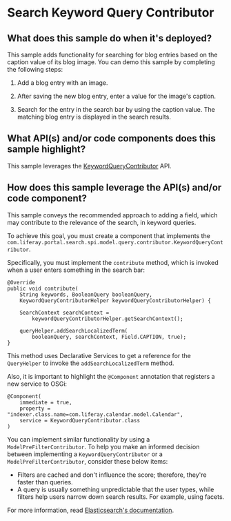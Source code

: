 # Search Keyword Query Contributor

## What does this sample do when it's deployed?

This sample adds functionality for searching for blog entries based on the
caption value of its blog image. You can demo this sample by completing the
following steps:

1.  Add a blog entry with an image.

2.  After saving the new blog entry, enter a value for the image's caption.

3.  Search for the entry in the search bar by using the caption value. The
    matching blog entry is displayed in the search results.

## What API(s) and/or code components does this sample highlight? [](id=what-apis-and-or-code-components-does-this-sample-highlight)

This sample leverages the
[KeywordQueryContributor](https://docs.liferay.com/ce/apps/portal-search/latest/javadocs/com/liferay/portal/search/spi/model/query/contributor/KeywordQueryContributor.html)
API.

## How does this sample leverage the API(s) and/or code component? [](id=how-does-this-sample-leverage-the-apis-and-or-code-component)

This sample conveys the recommended approach to adding a field, which may
contribute to the relevance of the search, in keyword queries.

To achieve this goal, you must create a component that implements the
`com.liferay.portal.search.spi.model.query.contributor.KeywordQueryContributor`.

Specifically, you must implement the `contribute` method, which is invoked when
a user enters something in the search bar:

    @Override
    public void contribute(
        String keywords, BooleanQuery booleanQuery,
        KeywordQueryContributorHelper keywordQueryContributorHelper) {

        SearchContext searchContext =
            keywordQueryContributorHelper.getSearchContext();

        queryHelper.addSearchLocalizedTerm(
            booleanQuery, searchContext, Field.CAPTION, true);
    }

This method uses Declarative Services to get a reference for the `QueryHelper`
to invoke the `addSearchLocalizedTerm` method.

Also, it is important to highlight the `@Component` annotation that registers a
new service to OSGi:

    @Component(
        immediate = true,
        property = "indexer.class.name=com.liferay.calendar.model.Calendar",
        service = KeywordQueryContributor.class
    )

You can implement similar functionality by using a `ModelPreFilterContributor`.
To help you make an informed decision between implementing a
`KeywordQueryContributor` or a `ModelPreFilterContributor`, consider these below
items:

- Filters are cached and don't influence the score; therefore, they're faster
  than queries.
- A query is usually something unpredictable that the user types, while filters
  help users narrow down search results. For example, using facets.

For more information, read
[Elasticsearch's documentation](https://www.elastic.co/guide/en/elasticsearch/guide/master/_queries_and_filters.html).